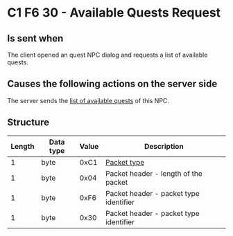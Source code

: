 ﻿# C1 F6 30 - Available Quests Request

## Is sent when
The client opened an quest NPC dialog and requests a list of available quests.


## Causes the following actions on the server side
The server sends the [list of available quests](<C1F60A - Quest List Response (by server).md>) of this NPC.


## Structure

|  Length  | Data type | Value | Description |
|----------|---------|-------------|---------|
| 1 | byte | 0xC1    | [Packet type](PacketTypes.md) |
| 1 | byte | 0x04    | Packet header - length of the packet |
| 1 | byte | 0xF6    | Packet header - packet type identifier |
| 1 | byte | 0x30    | Packet header - packet type identifier |
